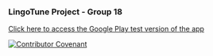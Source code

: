 ### LingoTune Project - Group 18

[Click here to access the Google Play test version of the app](https://play.google.com/apps/internaltest/4701075193065683026)

[![Contributor Covenant](https://img.shields.io/badge/Contributor%20Covenant-2.1-4baaaa.svg)](CONDUCT.md)
